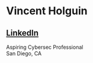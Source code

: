 # Vincent Holguin  
## <a href="www.linkedin.com/in/vincent-holguin-ba557821b"> LinkedIn </a>
Aspiring Cybersec Professional  
San Diego, CA
